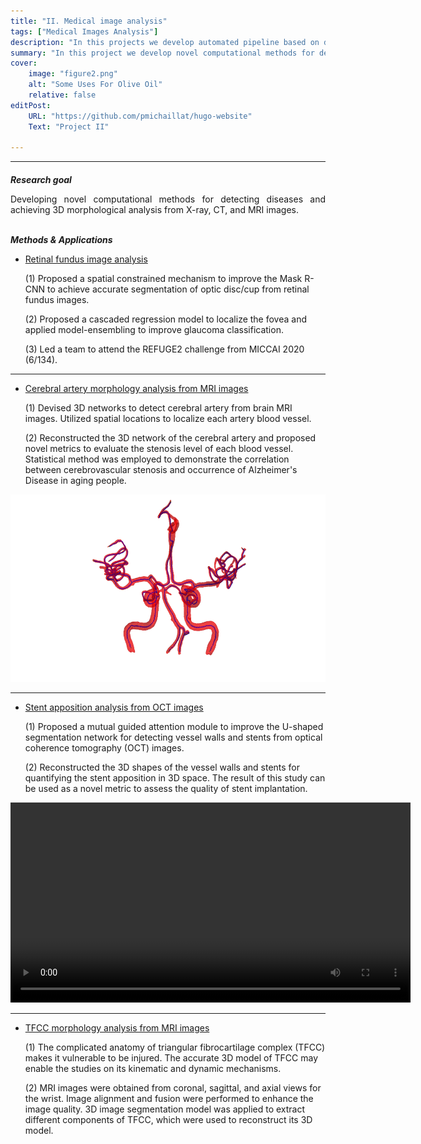 ```yaml
---
title: "II. Medical image analysis" 
tags: ["Medical Images Analysis"]
description: "In this projects we develop automated pipeline based on deep learning and computer vision models for characterizing static and dynamic behaviors of multi-scale phenotypes from bright-field and fluorescent microscope images." 
summary: "In this project we develop novel computational methods for detecting diseases and achieving 3D morphological analysis from X-ray, CT, and MRI images." 
cover:
    image: "figure2.png"
    alt: "Some Uses For Olive Oil"
    relative: false
editPost:
    URL: "https://github.com/pmichaillat/hugo-website"
    Text: "Project II"

---
```


---

#### 

***Research goal***
<div style="text-align: justify;">
Developing novel computational methods for detecting diseases and achieving 3D morphological analysis from X-ray, CT, and MRI images.
</div>

<br>

***Methods & Applications***

+ <u>Retinal fundus image analysis</u>
  
  (1) Proposed a spatial constrained mechanism to improve the Mask R-CNN to achieve accurate segmentation of optic disc/cup from retinal fundus images.

  (2) Proposed a cascaded regression model to localize the fovea and applied model-ensembling to improve glaucoma classification.

  (3) Led a team to attend the REFUGE2 challenge from MICCAI 2020 (6/134).

---

+ <u>Cerebral artery morphology analysis from MRI images</u>
  
  (1) Devised 3D networks to detect cerebral artery from brain MRI images. Utilized spatial locations to localize each artery blood vessel.

  (2) Reconstructed the 3D network of the cerebral artery and proposed novel metrics to evaluate the stenosis level of each blood vessel. Statistical method was employed to demonstrate the correlation between cerebrovascular stenosis and occurrence of Alzheimer's Disease in aging people.

<div align=center>
<img src="3d-artery.gif" alt="3D celeral artery model" width="600" height="300"></img>
</div>

---

+ <u>Stent apposition analysis from OCT images</u>
  
  (1) Proposed a mutual guided attention module to improve the U-shaped segmentation network for detecting vessel walls and stents from optical coherence tomography (OCT) images.
  
  (2) Reconstructed the 3D shapes of the vessel walls and stents for quantifying the stent apposition in 3D space. The result of this study can be used as a novel metric to assess the quality of stent implantation.

<div style="text-align: center;">
<video src="oct.mp4" autoplay="false" controls="controls" width="640" height="320"></video>
</div>


---

+ <u>TFCC morphology analysis from MRI images</u>
  
  (1) The complicated anatomy of triangular fibrocartilage complex (TFCC) makes it vulnerable to be injured. The accurate 3D model of TFCC may enable the studies on its kinematic and dynamic mechanisms.
 
  (2) MRI images were obtained from coronal, sagittal, and axial views for the wrist. Image alignment and fusion were performed to enhance the image quality. 3D image segmentation model was applied to extract different components of TFCC, which were used to reconstruct its 3D model.